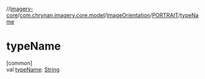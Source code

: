 //[imagery-core](../../../../index.md)/[com.chrynan.imagery.core.model](../../index.md)/[ImageOrientation](../index.md)/[PORTRAIT](index.md)/[typeName](type-name.md)

# typeName

[common]\
val [typeName](type-name.md): [String](https://kotlinlang.org/api/latest/jvm/stdlib/kotlin/-string/index.html)
